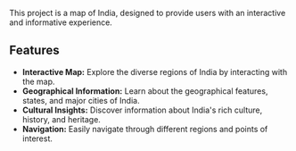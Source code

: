This project is a map of India, designed to provide users with an interactive and informative experience.

## Features

- **Interactive Map:** Explore the diverse regions of India by interacting with the map.
- **Geographical Information:** Learn about the geographical features, states, and major cities of India.
- **Cultural Insights:** Discover information about India's rich culture, history, and heritage.
- **Navigation:** Easily navigate through different regions and points of interest.
